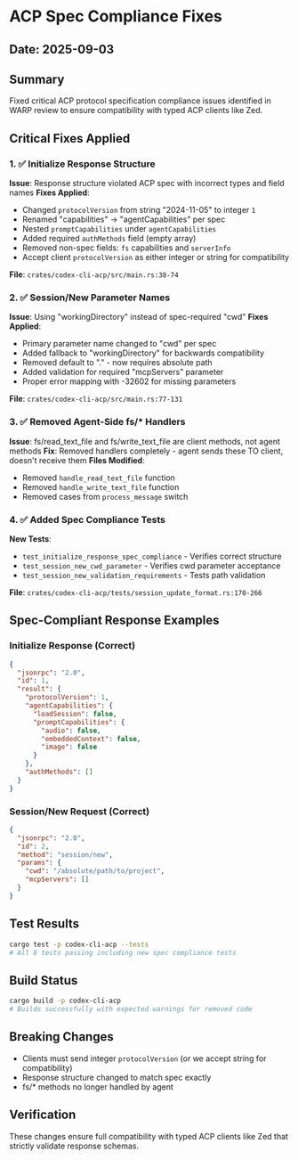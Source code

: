 # ACP Spec Compliance Fixes

## Date: 2025-09-03

## Summary

Fixed critical ACP protocol specification compliance issues identified in WARP review to ensure compatibility with typed ACP clients like Zed.

## Critical Fixes Applied

### 1. ✅ Initialize Response Structure

**Issue**: Response structure violated ACP spec with incorrect types and field names
**Fixes Applied**:

- Changed `protocolVersion` from string "2024-11-05" to integer `1`
- Renamed "capabilities" → "agentCapabilities" per spec
- Nested `promptCapabilities` under `agentCapabilities`
- Added required `authMethods` field (empty array)
- Removed non-spec fields: `fs` capabilities and `serverInfo`
- Accept client `protocolVersion` as either integer or string for compatibility

**File**: `crates/codex-cli-acp/src/main.rs:38-74`

### 2. ✅ Session/New Parameter Names

**Issue**: Using "workingDirectory" instead of spec-required "cwd"
**Fixes Applied**:

- Primary parameter name changed to "cwd" per spec
- Added fallback to "workingDirectory" for backwards compatibility
- Removed default to "." - now requires absolute path
- Added validation for required "mcpServers" parameter
- Proper error mapping with -32602 for missing parameters

**File**: `crates/codex-cli-acp/src/main.rs:77-131`

### 3. ✅ Removed Agent-Side fs/* Handlers  

**Issue**: fs/read_text_file and fs/write_text_file are client methods, not agent methods
**Fix**: Removed handlers completely - agent sends these TO client, doesn't receive them
**Files Modified**:

- Removed `handle_read_text_file` function
- Removed `handle_write_text_file` function
- Removed cases from `process_message` switch

### 4. ✅ Added Spec Compliance Tests

**New Tests**:

- `test_initialize_response_spec_compliance` - Verifies correct structure
- `test_session_new_cwd_parameter` - Verifies cwd parameter acceptance
- `test_session_new_validation_requirements` - Tests path validation

**File**: `crates/codex-cli-acp/tests/session_update_format.rs:170-266`

## Spec-Compliant Response Examples

### Initialize Response (Correct)

```json
{
  "jsonrpc": "2.0",
  "id": 1,
  "result": {
    "protocolVersion": 1,
    "agentCapabilities": {
      "loadSession": false,
      "promptCapabilities": {
        "audio": false,
        "embeddedContext": false,
        "image": false
      }
    },
    "authMethods": []
  }
}
```

### Session/New Request (Correct)

```json
{
  "jsonrpc": "2.0",
  "id": 2,
  "method": "session/new",
  "params": {
    "cwd": "/absolute/path/to/project",
    "mcpServers": []
  }
}
```

## Test Results

```bash
cargo test -p codex-cli-acp --tests
# All 8 tests passing including new spec compliance tests
```

## Build Status

```bash
cargo build -p codex-cli-acp
# Builds successfully with expected warnings for removed code
```

## Breaking Changes

- Clients must send integer `protocolVersion` (or we accept string for compatibility)
- Response structure changed to match spec exactly
- fs/* methods no longer handled by agent

## Verification

These changes ensure full compatibility with typed ACP clients like Zed that strictly validate response schemas.
